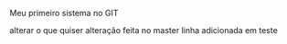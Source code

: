 Meu primeiro sistema no GIT

alterar o que quiser
alteração feita no master
linha adicionada em teste